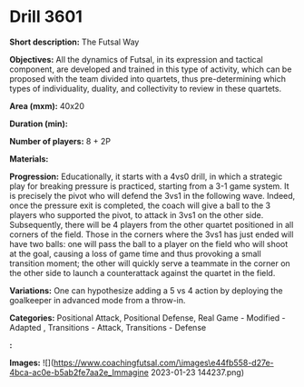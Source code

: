 # Drill 3601

**Short description:**
The Futsal Way

**Objectives:**
All the dynamics of Futsal, in its expression and tactical component, are developed and trained in this type of activity, which can be proposed with the team divided into quartets, thus pre-determining which types of individuality, duality, and collectivity to review in these quartets.

**Area (mxm):**
40x20

**Duration (min):**


**Number of players:**
8 + 2P

**Materials:**


**Progression:**
Educationally, it starts with a 4vs0 drill, in which a strategic play for breaking pressure is practiced, starting from a 3-1 game system. It is precisely the pivot who will defend the 3vs1 in the following wave. Indeed, once the pressure exit is completed, the coach will give a ball to the 3 players who supported the pivot, to attack in 3vs1 on the other side. Subsequently, there will be 4 players from the other quartet positioned in all corners of the field. Those in the corners where the 3vs1 has just ended will have two balls: one will pass the ball to a player on the field who will shoot at the goal, causing a loss of game time and thus provoking a small transition moment; the other will quickly serve a teammate in the corner on the other side to launch a counterattack against the quartet in the field.

**Variations:**
One can hypothesize adding a 5 vs 4 action by deploying the goalkeeper in advanced mode from a throw-in.

**Categories:**
Positional Attack, Positional Defense, Real Game - Modified - Adapted , Transitions - Attack, Transitions - Defense

**:**


**Images:**
![](https://www.coachingfutsal.com/\images\e44fb558-d27e-4bca-ac0e-b5ab2fe7aa2e_Immagine 2023-01-23 144237.png)

